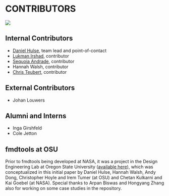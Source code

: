 # CONTRIBUTORS

<a href="https://github.com/nasa/fmdtools/graphs/contributors">
  <img src="https://contrib.rocks/image?repo=nasa/fmdtools" />
</a>

Internal Contributors
------------------

* [Daniel Hulse](https://github.com/hulsed), team lead and point-of-contact
* [Lukman Irshad](https://www.researchgate.net/profile/Lukman-Irshad), contributor 
* [Sequoia Andrade](https://github.com/sequoiarose), contributor 
* Hannah Walsh, contributor 
* [Chris Teubert](https://github.com/teubert), contributor

External Contributors
------------------

* Johan Louwers

Alumni and Interns
------------------

* Inga Girshfeld
* Cole Jetton

fmdtools at OSU
-------------------------

Prior to fmdtools being developed at NASA, it was a project in the Design Engineering Lab at Oregon State University ([available here](https://github.com/DesignEngrLab/fmdtools)), which was conceptualized in this initial paper by Daniel Hulse, Hannah Walsh, Andy Dong, Christopher Hoyle and Irem Tumer (at OSU) and Chetan Kulkarni and Kai Goebel (at NASA). Special thanks to Arpan Biswas and Hongyang Zhang also for working on some case studies in the repository. 